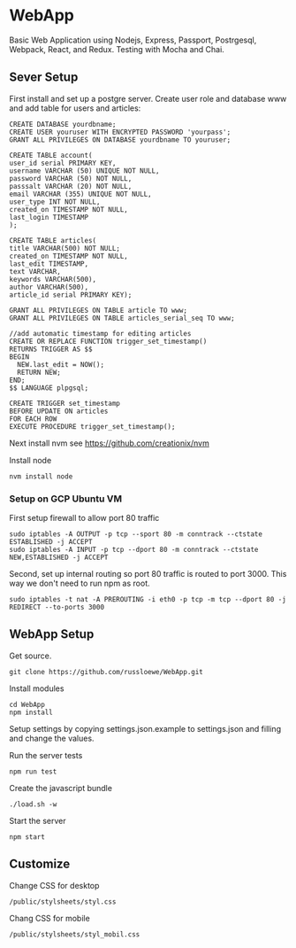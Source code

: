 # WebApp
Basic Web Application using Nodejs, Express, Passport, Postrgesql, Webpack, React, and Redux.
Testing with Mocha and Chai.

## Sever Setup

First install and set up a postgre server. Create user role and database
www and add table for users and articles:

    CREATE DATABASE yourdbname;
    CREATE USER youruser WITH ENCRYPTED PASSWORD 'yourpass';
    GRANT ALL PRIVILEGES ON DATABASE yourdbname TO youruser;

    CREATE TABLE account(
    user_id serial PRIMARY KEY,
    username VARCHAR (50) UNIQUE NOT NULL,
    password VARCHAR (50) NOT NULL,
    passsalt VARCHAR (20) NOT NULL,
    email VARCHAR (355) UNIQUE NOT NULL,
    user_type INT NOT NULL,
    created_on TIMESTAMP NOT NULL,
    last_login TIMESTAMP
    );

    CREATE TABLE articles(
    title VARCHAR(500) NOT NULL;
    created_on TIMESTAMP NOT NULL,
    last_edit TIMESTAMP,
    text VARCHAR,
    keywords VARCHAR(500),
    author VARCHAR(500),
    article_id serial PRIMARY KEY);
    
    GRANT ALL PRIVILEGES ON TABLE article TO www;
    GRANT ALL PRIVILEGES ON TABLE articles_serial_seq TO www;
    
    //add automatic timestamp for editing articles
    CREATE OR REPLACE FUNCTION trigger_set_timestamp()
    RETURNS TRIGGER AS $$
    BEGIN
      NEW.last_edit = NOW();
      RETURN NEW;
    END;
    $$ LANGUAGE plpgsql;

    CREATE TRIGGER set_timestamp
    BEFORE UPDATE ON articles
    FOR EACH ROW
    EXECUTE PROCEDURE trigger_set_timestamp();

Next install nvm see https://github.com/creationix/nvm 

Install node

	nvm install node
	

### Setup on GCP Ubuntu VM

First setup firewall to allow port 80 traffic

    sudo iptables -A OUTPUT -p tcp --sport 80 -m conntrack --ctstate ESTABLISHED -j ACCEPT
    sudo iptables -A INPUT -p tcp --dport 80 -m conntrack --ctstate NEW,ESTABLISHED -j ACCEPT
    
Second, set up internal routing so port 80 traffic is routed to port 3000. This way
we don't need to run npm as root.

	sudo iptables -t nat -A PREROUTING -i eth0 -p tcp -m tcp --dport 80 -j REDIRECT --to-ports 3000
    


## WebApp Setup

Get source.

    git clone https://github.com/russloewe/WebApp.git
    
Install modules

    cd WebApp
    npm install
    
Setup settings by copying settings.json.example to settings.json and filling
and change the values.

Run the server tests

    npm run test

Create the javascript bundle

    ./load.sh -w

Start the server

    npm start
    
## Customize


Change CSS for desktop

    /public/stylsheets/styl.css
    
Chang CSS for mobile

    /public/stylsheets/styl_mobil.css

